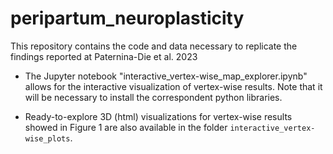 # peripartum_neuroplasticity
This repository contains the code and data necessary to replicate the findings reported at Paternina-Die et al. 2023

- The Jupyter notebook "interactive_vertex-wise_map_explorer.ipynb" allows for the interactive visualization of vertex-wise results. Note that it will be necessary to install the correspondent python libraries.

- Ready-to-explore 3D (html) visualizations for vertex-wise results showed in Figure 1 are also available in the folder `interactive_vertex-wise_plots`. 